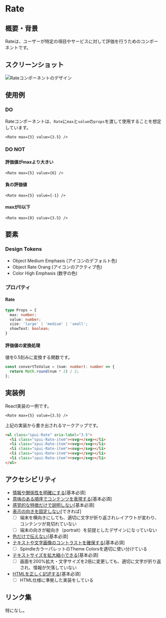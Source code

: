 # Rate

## 概要・背景
Rateは、ユーザーが特定の項目やサービスに対して評価を行うためのコンポーネントです。

## スクリーンショット
![Rateコンポーネントのデザイン](https://github.com/user-attachments/assets/da61a975-3c8a-47a4-a6cf-329ea008470a)

## 使用例

### DO
Rateコンポーネントは、`Rate`に`max`と`value`の`props`を渡して使用することを想定しています。

```tsx
<Rate max={5} value={3.5} />
```

### DO NOT

#### 評価値がmaxより大きい
```tsx
<Rate max={5} value={6} />
```

#### 負の評価値
```tsx
<Rate max={5} value={-1} />
```

#### maxが0以下
```tsx
<Rate max={0} value={3.5} />
```

## 要素

### Design Tokens
- Object Medium Emphasis (アイコンのデフォルト色)
- Object Rate Orang (アイコンのアクティブ色)
- Color High Emphasis (数字の色)

### プロパティ

#### Rate
```ts
type Props = {
  max: number;
  value: number;
  size: 'large' | 'medium' | 'small';
  showText: boolean;
}
```

#### 評価値の変換処理
値を0.5刻みに変換する関数です。

```ts
const convertToValue = (num: number): number => {
  return Math.round(num * 2) / 2;
};
```

## 実装例
React実装の一例です。

```tsx
<Rate max={5} value={3.5} />
```

上記の実装から書き出されるマークアップです。

```html
<ul class="spui-Rate" aria-label="3.5">
  <li class="spui-Rate-item"><svg></svg></li>
  <li class="spui-Rate-item"><svg></svg></li>
  <li class="spui-Rate-item"><svg></svg></li>
  <li class="spui-Rate-item"><svg></svg></li>
  <li class="spui-Rate-item"><svg></svg></li>
</ul>
```

## アクセシビリティ

- [情報や関係性を明確にする](https://a11y-guidelines.ameba.design/1/3/1/)[基本必須]
- [意味のある順序でコンテンツを表現する](https://a11y-guidelines.ameba.design/1/3/2/)[基本必須]
- [感覚的な特徴だけで説明しない](https://a11y-guidelines.ameba.design/1/3/3/)[基本必須]
- [表示の向きを固定しない](https://a11y-guidelines.ameba.design/1/3/4/)[できれば]
  - [ ] 端末を横向きにしても、適切に文字が折り返されレイアウトが変わり、コンテンツが見切れていない
  - [ ] 端末の向きが縦向き（portrait）を前提としたデザインになっていない
- [色だけで伝えない](https://a11y-guidelines.ameba.design/1/4/1/)[基本必須]
- [テキストや文字画像のコントラストを確保する](https://a11y-guidelines.ameba.design/1/4/3/)[基本必須]
  - [ ] SpindleカラーパレットのTheme Colorsを適切に使い分けている
- [テキストサイズを拡大縮小できる](https://a11y-guidelines.ameba.design/1/4/4/)[基本必須]
  - [ ] 画面を200%拡大・文字サイズを2倍に変更しても、適切に文字が折り返され、情報が欠落していない
- [HTMLを正しく記述する](https://a11y-guidelines.ameba.design/4/1/1/)[基本必須]
  - [ ] HTML仕様に準拠した実装をしている

## リンク集
特になし。
